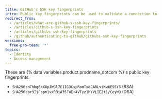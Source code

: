 ```yaml
---
title: GitHub's SSH key fingerprints
intro: Public key fingerprints can be used to validate a connection to a remote server.
redirect_from:
  - /articles/what-are-github-s-ssh-key-fingerprints/
  - /articles/github-s-ssh-key-fingerprints
  - /articles/githubs-ssh-key-fingerprints
  - /github/authenticating-to-github/githubs-ssh-key-fingerprints
versions:
  free-pro-team: '*'
topics:
  - Identity
  - Access management
---
```


These are {% data variables.product.prodname_dotcom %}'s public key fingerprints:

- `SHA256:nThbg6kXUpJWGl7E1IGOCspRomTxdCARLviKw6E5SY8` (RSA)
- `SHA256:br9IjFspm1vxR3iA35FWE+4VTyz1hYVLIE2t1/CeyWQ` (DSA)
